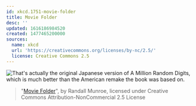 ```yaml
---
id: xkcd.1751-movie-folder
title: Movie Folder
desc: ''
updated: 1616186984520
created: 1477465200000
sources:
  name: xkcd
  url: 'https://creativecommons.org/licenses/by-nc/2.5/'
  license: Creative Commons 2.5
---
```

![That's actually the original Japanese version of A Million Random Digits, which is much better than the American remake the book was based on.](https://imgs.xkcd.com/comics/movie_folder.png)
> "[Movie Folder](https://xkcd.com/1751/)", by Randall Munroe, licensed under Creative Commons Attribution-NonCommercial 2.5 License
